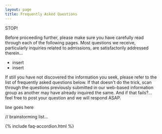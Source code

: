 ```yaml
---
layout: page
title: Frequently Asked Questions
---
```


<span class="highlight-red">STOP!</span>

Before proceeding further, please make sure you have carefully read through each of the following pages. Most questions we receive, particularly inquiries related to admissions, are satisfactorily addressed therein...

- insert
- insert

If still you have not discovered the information you seek, please refer to the list of frequently asked questions below. If that doesn't do the trick, scan through the questions previously submitted in our web-based information group as another may have already inquired the same. And if that fails?... feel free to post your question and we will respond ASAP.

line goes here

// brainstorming list... 


{% include faq-accordion.html %}
